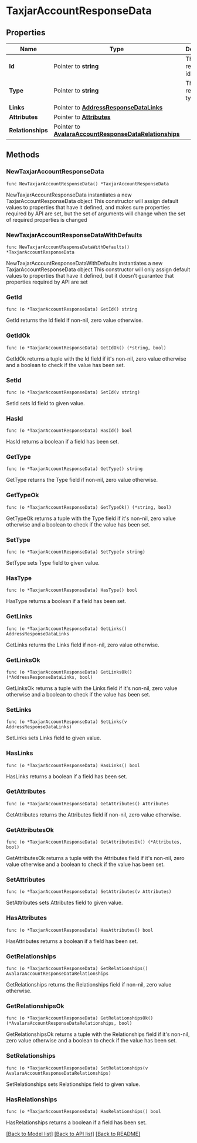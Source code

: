 # TaxjarAccountResponseData

## Properties

Name | Type | Description | Notes
------------ | ------------- | ------------- | -------------
**Id** | Pointer to **string** | The resource&#39;s id | [optional] 
**Type** | Pointer to **string** | The resource&#39;s type | [optional] 
**Links** | Pointer to [**AddressResponseDataLinks**](AddressResponseDataLinks.md) |  | [optional] 
**Attributes** | Pointer to [**Attributes**](Attributes.md) |  | [optional] 
**Relationships** | Pointer to [**AvalaraAccountResponseDataRelationships**](AvalaraAccountResponseDataRelationships.md) |  | [optional] 

## Methods

### NewTaxjarAccountResponseData

`func NewTaxjarAccountResponseData() *TaxjarAccountResponseData`

NewTaxjarAccountResponseData instantiates a new TaxjarAccountResponseData object
This constructor will assign default values to properties that have it defined,
and makes sure properties required by API are set, but the set of arguments
will change when the set of required properties is changed

### NewTaxjarAccountResponseDataWithDefaults

`func NewTaxjarAccountResponseDataWithDefaults() *TaxjarAccountResponseData`

NewTaxjarAccountResponseDataWithDefaults instantiates a new TaxjarAccountResponseData object
This constructor will only assign default values to properties that have it defined,
but it doesn't guarantee that properties required by API are set

### GetId

`func (o *TaxjarAccountResponseData) GetId() string`

GetId returns the Id field if non-nil, zero value otherwise.

### GetIdOk

`func (o *TaxjarAccountResponseData) GetIdOk() (*string, bool)`

GetIdOk returns a tuple with the Id field if it's non-nil, zero value otherwise
and a boolean to check if the value has been set.

### SetId

`func (o *TaxjarAccountResponseData) SetId(v string)`

SetId sets Id field to given value.

### HasId

`func (o *TaxjarAccountResponseData) HasId() bool`

HasId returns a boolean if a field has been set.

### GetType

`func (o *TaxjarAccountResponseData) GetType() string`

GetType returns the Type field if non-nil, zero value otherwise.

### GetTypeOk

`func (o *TaxjarAccountResponseData) GetTypeOk() (*string, bool)`

GetTypeOk returns a tuple with the Type field if it's non-nil, zero value otherwise
and a boolean to check if the value has been set.

### SetType

`func (o *TaxjarAccountResponseData) SetType(v string)`

SetType sets Type field to given value.

### HasType

`func (o *TaxjarAccountResponseData) HasType() bool`

HasType returns a boolean if a field has been set.

### GetLinks

`func (o *TaxjarAccountResponseData) GetLinks() AddressResponseDataLinks`

GetLinks returns the Links field if non-nil, zero value otherwise.

### GetLinksOk

`func (o *TaxjarAccountResponseData) GetLinksOk() (*AddressResponseDataLinks, bool)`

GetLinksOk returns a tuple with the Links field if it's non-nil, zero value otherwise
and a boolean to check if the value has been set.

### SetLinks

`func (o *TaxjarAccountResponseData) SetLinks(v AddressResponseDataLinks)`

SetLinks sets Links field to given value.

### HasLinks

`func (o *TaxjarAccountResponseData) HasLinks() bool`

HasLinks returns a boolean if a field has been set.

### GetAttributes

`func (o *TaxjarAccountResponseData) GetAttributes() Attributes`

GetAttributes returns the Attributes field if non-nil, zero value otherwise.

### GetAttributesOk

`func (o *TaxjarAccountResponseData) GetAttributesOk() (*Attributes, bool)`

GetAttributesOk returns a tuple with the Attributes field if it's non-nil, zero value otherwise
and a boolean to check if the value has been set.

### SetAttributes

`func (o *TaxjarAccountResponseData) SetAttributes(v Attributes)`

SetAttributes sets Attributes field to given value.

### HasAttributes

`func (o *TaxjarAccountResponseData) HasAttributes() bool`

HasAttributes returns a boolean if a field has been set.

### GetRelationships

`func (o *TaxjarAccountResponseData) GetRelationships() AvalaraAccountResponseDataRelationships`

GetRelationships returns the Relationships field if non-nil, zero value otherwise.

### GetRelationshipsOk

`func (o *TaxjarAccountResponseData) GetRelationshipsOk() (*AvalaraAccountResponseDataRelationships, bool)`

GetRelationshipsOk returns a tuple with the Relationships field if it's non-nil, zero value otherwise
and a boolean to check if the value has been set.

### SetRelationships

`func (o *TaxjarAccountResponseData) SetRelationships(v AvalaraAccountResponseDataRelationships)`

SetRelationships sets Relationships field to given value.

### HasRelationships

`func (o *TaxjarAccountResponseData) HasRelationships() bool`

HasRelationships returns a boolean if a field has been set.


[[Back to Model list]](../README.md#documentation-for-models) [[Back to API list]](../README.md#documentation-for-api-endpoints) [[Back to README]](../README.md)



